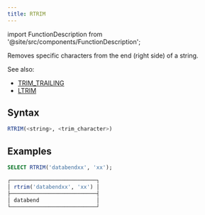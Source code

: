 ```yaml
---
title: RTRIM
---
```

import FunctionDescription from '@site/src/components/FunctionDescription';

<FunctionDescription description="Introduced or updated: v1.2.659"/>

Removes specific characters from the end (right side) of a string.

See also: 

- [TRIM_TRAILING](trim-trailing.md)
- [LTRIM](ltrim.md)

## Syntax

```sql
RTRIM(<string>, <trim_character>)
```

## Examples

```sql
SELECT RTRIM('databendxx', 'xx');

┌───────────────────────────┐
│ rtrim('databendxx', 'xx') │
├───────────────────────────┤
│ databend                  │
└───────────────────────────┘
```